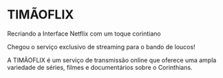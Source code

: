 # TIMÃOFLIX
Recriando a Interface Netflix com um toque corintiano

Chegou o  serviço exclusivo de streaming para o bando de loucos!

A TIMÃOFLIX  é um serviço de transmissão online que oferece uma ampla variedade de séries, filmes e documentários sobre o Corinthians. 

